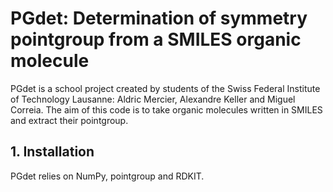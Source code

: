 # PGdet: Determination of symmetry pointgroup from a SMILES organic molecule

PGdet is a school project created by students of the Swiss Federal Institute of Technology Lausanne: Aldric Mercier, Alexandre Keller and Miguel Correia. The aim of this code is to take organic molecules written in SMILES and extract their pointgroup.


## 1. Installation
PGdet relies on NumPy, pointgroup and RDKIT.


